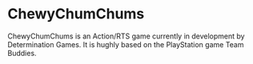 # ChewyChumChums

ChewyChumChums is an Action/RTS game currently in development by Determination Games. It is hughly based on the PlayStation game Team Buddies.
